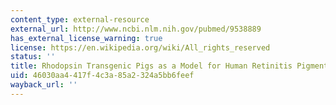 ```yaml
---
content_type: external-resource
external_url: http://www.ncbi.nlm.nih.gov/pubmed/9538889
has_external_license_warning: true
license: https://en.wikipedia.org/wiki/All_rights_reserved
status: ''
title: Rhodopsin Transgenic Pigs as a Model for Human Retinitis Pigmentosa
uid: 46030aa4-417f-4c3a-85a2-324a5bb6feef
wayback_url: ''
---
```


